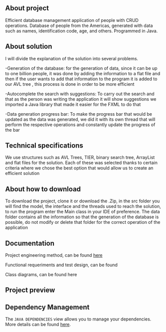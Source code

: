## About project

Efficient database management application of people with CRUD operations. Database of people from the Americas, generated with data such as names, identification code, age, and others. Programmed in Java.

## About solution

I will divide the explanation of the solution into several problems.

-Generation of the database: for the generation of data, since it can be up to one billion people, it was done by adding the information to a flat file and then if the user wants to add that information to the program it is added to our AVL tree , this process is done in order to be more efficient

-Autocomplete the search with suggestions: To carry out the search and that as the person was writing the application it will show suggestions we imported a Java library that made it easier for the FXML to do that

-Data generation progress bar: To make the progress bar that would be updated as the data was generated, we did it with its own thread that will perform the respective operations and constantly update the progress of the bar

## Technical specifications

We use structures such as AVL Trees, TIER, binary search tree, ArrayList and flat files for the solution. Each of these was selected thanks to certain criteria where we chose the best option that would allow us to create an efficient solution

## About how to download

To download the project, clone it or download the .Zip, in the src folder you will find the model, the interface and the threads used to reach the solution, to run the program enter the Main class in your IDE of preference. The data folder contains all the information so that the generation of the database is possible, do not modify or delete that folder for the correct operation of the application

## Documentation

Project engineering method, can be found [here](docs/MetodoIngenieria)

Functional requeriments and test design, can be found 

Class diagrams, can be found here 

## Project preview



## Dependency Management

The `JAVA DEPENDENCIES` view allows you to manage your dependencies. More details can be found [here](https://github.com/microsoft/vscode-java-pack/blob/master/release-notes/v0.9.0.md#work-with-jar-files-directly).
